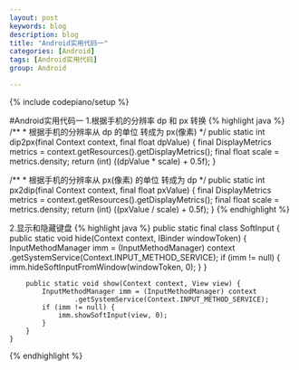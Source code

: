 ```yaml
---
layout: post
keywords: blog
description: blog
title: "Android实用代码一"
categories: [Android]
tags: [Android实用代码]
group: Android

---
```

{% include codepiano/setup %}


#Android实用代码一
1.根据手机的分辨率 dp 和 px 转换
  {% highlight java %}
  	/**
     * 根据手机的分辨率从 dp 的单位 转成为 px(像素)
     */
    public static int dip2px(final Context context, final float dpValue) {
        final DisplayMetrics metrics = context.getResources().getDisplayMetrics();
        final float scale = metrics.density;
        return (int) ((dpValue * scale) + 0.5f);
    }
    
   /**
     * 根据手机的分辨率从 px(像素) 的单位 转成为 dp
     */
    public static int px2dip(final Context context, final float pxValue) {
        final DisplayMetrics metrics = context.getResources().getDisplayMetrics();
        final float scale = metrics.density;
        return (int) ((pxValue / scale) + 0.5f);
    }
   {% endhighlight %}
   
2.显示和隐藏键盘
  {% highlight java %}
	    public static final class SoftInput {
        public static void hide(Context context, IBinder windowToken) {
            InputMethodManager imm = (InputMethodManager) context
                    .getSystemService(Context.INPUT_METHOD_SERVICE);
            if (imm != null) {
                imm.hideSoftInputFromWindow(windowToken, 0);
            }
        }

        public static void show(Context context, View view) {
            InputMethodManager imm = (InputMethodManager) context
                    .getSystemService(Context.INPUT_METHOD_SERVICE);
            if (imm != null) {
                imm.showSoftInput(view, 0);
            }
        }
    }
   {% endhighlight %}
    
